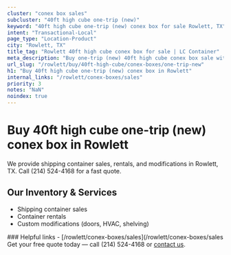 ```yaml
---
cluster: "conex box sales"
subcluster: "40ft high cube one-trip (new)"
keyword: "40ft high cube one-trip (new) conex box for sale Rowlett, TX"
intent: "Transactional-Local"
page_type: "Location-Product"
city: "Rowlett, TX"
title_tag: "Rowlett 40ft high cube conex box for sale | LC Container"
meta_description: "Buy one-trip (new) 40ft high cube conex box sale with local delivery in Rowlett, TX. LC Container — local Since 2003. Request a fast quote today."
url_slug: "/rowlett/buy/40ft-high-cube/conex-boxes/one-trip-new"
h1: "Buy 40ft high cube one-trip (new) conex box in Rowlett"
internal_links: "/rowlett/conex-boxes/sales"
priority: 3
notes: "NaN"
noindex: true
---
```


# Buy 40ft high cube one-trip (new) conex box in Rowlett

We provide shipping container sales, rentals, and modifications in Rowlett, TX. Call (214) 524-4168 for a fast quote.

## Our Inventory & Services
- Shipping container sales
- Container rentals
- Custom modifications (doors, HVAC, shelving)

<div data-section="internal-links">
### Helpful links
- [/rowlett/conex-boxes/sales](/rowlett/conex-boxes/sales
</div>

<div data-section="cta">
Get your free quote today — call (214) 524-4168 or <a href="/contact">contact us</a>.
</div>

<script type="application/ld+json">{"@context":"https://schema.org","@type":"FAQPage","mainEntity":[{"@type":"Question","name":"How much does delivery cost in Rowlett, TX?","acceptedAnswer":{"@type":"Answer","text":"Delivery costs vary by distance and container size. Most deliveries in Rowlett, TX range from $150-$300. Call (214) 524-4168 for an exact quote based on your specific location."}},{"@type":"Question","name":"Do you offer financing or payment plans?","acceptedAnswer":{"@type":"Answer","text":"We accept major credit cards, checks, and can discuss commercial terms for bulk purchases. Call (214) 524-4168 to discuss options."}},{"@type":"Question","name":"Can you customize containers in Rowlett, TX?","acceptedAnswer":{"@type":"Answer","text":"Yes — we perform modifications like doors, HVAC, insulation, and shelving. Request a custom quote at (214) 524-4168 or via our contact form."}}]}</script>
